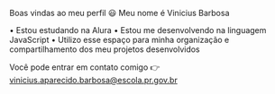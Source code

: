 Boas vindas ao meu perfil 😃
Meu nome é Vinicius Barbosa

• Estou estudando na Alura
• Estou me desenvolvendo na linguagem JavaScript
• Utilizo esse espaço para minha organização e compartilhamento dos meu projetos desenvolvidos

Você pode entrar em contato comigo 👉
vinicius.aparecido.barbosa@escola.pr.gov.br


<!--
**corolla7/corolla7** is a ✨ _special_ ✨ repository because its `README.md` (this file) appears on your GitHub profile.

Here are some ideas to get you started:

- 🔭 I’m currently working on ...
- 🌱 I’m currently learning ...
- 👯 I’m looking to collaborate on ...
- 🤔 I’m looking for help with ...
- 💬 Ask me about ...
- 📫 How to reach me: ...
- 😄 Pronouns: ...
- ⚡ Fun fact: ...
-->
